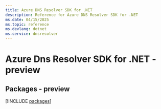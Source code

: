 ```yaml
---
title: Azure DNS Resolver SDK for .NET
description: Reference for Azure DNS Resolver SDK for .NET
ms.date: 04/15/2025
ms.topic: reference
ms.devlang: dotnet
ms.service: dnsresolver
---
```

# Azure Dns Resolver SDK for .NET - preview
## Packages - preview
[!INCLUDE [packages](dns-resolver-index.md)]